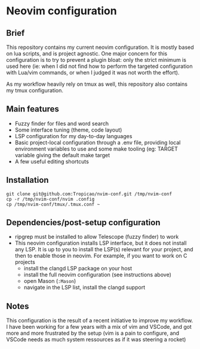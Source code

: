 # Neovim configuration

## Brief

This repository contains my current neovim configuration. It is mostly
based on lua scripts, and is project agnostic. One major concern for this
configuration is to try to prevent a plugin bloat: only the strict minimum
is used here (ie: when I did not find how to perform the targeted
configuration with Lua/vim commands, or when I judged it was not worth the
effort).

As my workflow heavily rely on tmux as well, this repository also contains
my tmux configuration.

## Main features

- Fuzzy finder for files and word search
- Some interface tuning (theme, code layout)
- LSP configuration for my day-to-day languages
- Basic project-local configuration through a .env file, providing local
  environment variables to use and some make tooling (eg: TARGET variable
  giving the default make target
- A few useful editing shortcuts

## Installation

```
git clone git@github.com:Tropicao/nvim-conf.git /tmp/nvim-conf
cp -r /tmp/nvim-conf/nvim .config
cp /tmp/nvim-conf/tmux/.tmux.conf ~
```


## Dependencies/post-setup configuration

- ripgrep must be installed to allow Telescope (fuzzy finder) to work
- This neovim configuration installs LSP interface, but it does not install
  any LSP. It is up to you to install the LSP(s) relevant for your project,
  and then to enable those in neovim. For example, if you want to work on C
  projects
  - install the clangd LSP package on your host
  - install the full neovim configuration (see instructions above)
  - open Mason (`:Mason`)
  - navigate in the LSP list, install the clangd support

## Notes

This configuration is the result of a recent initiative to improve my
workflow. I have been working for a few years with a mix of vim and VSCode,
and got more and more frustrated by the setup (vim is a pain to configure,
and VSCode needs as much system ressources as if it was steering a rocket)
